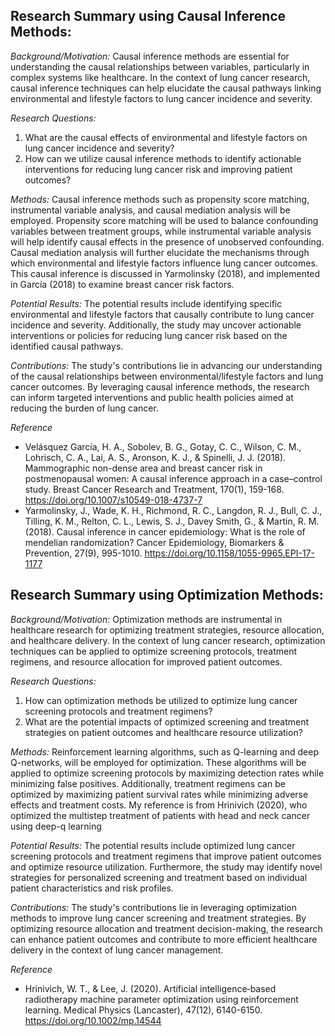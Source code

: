 ## **Research Summary using Causal Inference Methods:**

*Background/Motivation:*
Causal inference methods are essential for understanding the causal relationships between variables, particularly in complex systems like healthcare. In the context of lung cancer research, causal inference techniques can help elucidate the causal pathways linking environmental and lifestyle factors to lung cancer incidence and severity.

*Research Questions:*
1. What are the causal effects of environmental and lifestyle factors on lung cancer incidence and severity?
2. How can we utilize causal inference methods to identify actionable interventions for reducing lung cancer risk and improving patient outcomes?

*Methods:*
Causal inference methods such as propensity score matching, instrumental variable analysis, and causal mediation analysis will be employed. Propensity score matching will be used to balance confounding variables between treatment groups, while instrumental variable analysis will help identify causal effects in the presence of unobserved confounding. Causal mediation analysis will further elucidate the mechanisms through which environmental and lifestyle factors influence lung cancer outcomes. This causal inference is discussed in Yarmolinsky (2018), and implemented in García (2018) to examine breast cancer risk factors.

*Potential Results:*
The potential results include identifying specific environmental and lifestyle factors that causally contribute to lung cancer incidence and severity. Additionally, the study may uncover actionable interventions or policies for reducing lung cancer risk based on the identified causal pathways.

*Contributions:*
The study's contributions lie in advancing our understanding of the causal relationships between environmental/lifestyle factors and lung cancer outcomes. By leveraging causal inference methods, the research can inform targeted interventions and public health policies aimed at reducing the burden of lung cancer.

*Reference*
- Velásquez García, H. A., Sobolev, B. G., Gotay, C. C., Wilson, C. M., Lohrisch, C. A., Lai, A. S., Aronson, K. J., & Spinelli, J. J. (2018). Mammographic non-dense area and breast cancer risk in postmenopausal women: A causal inference approach in a case–control study. Breast Cancer Research and Treatment, 170(1), 159-168. https://doi.org/10.1007/s10549-018-4737-7
- Yarmolinsky, J., Wade, K. H., Richmond, R. C., Langdon, R. J., Bull, C. J., Tilling, K. M., Relton, C. L., Lewis, S. J., Davey Smith, G., & Martin, R. M. (2018). Causal inference in cancer epidemiology: What is the role of mendelian randomization? Cancer Epidemiology, Biomarkers & Prevention, 27(9), 995-1010. https://doi.org/10.1158/1055-9965.EPI-17-1177

## **Research Summary using Optimization Methods:**

*Background/Motivation:*
Optimization methods are instrumental in healthcare research for optimizing treatment strategies, resource allocation, and healthcare delivery. In the context of lung cancer research, optimization techniques can be applied to optimize screening protocols, treatment regimens, and resource allocation for improved patient outcomes.

*Research Questions:*
1. How can optimization methods be utilized to optimize lung cancer screening protocols and treatment regimens?
2. What are the potential impacts of optimized screening and treatment strategies on patient outcomes and healthcare resource utilization?

*Methods:*
Reinforcement learning algorithms, such as Q-learning and deep Q-networks, will be employed for optimization. These algorithms will be applied to optimize screening protocols by maximizing detection rates while minimizing false positives. Additionally, treatment regimens can be optimized by maximizing patient survival rates while minimizing adverse effects and treatment costs. My reference is from Hrinivich (2020), who optimized the multistep treatment of patients with head and neck cancer using deep-q learning

*Potential Results:*
The potential results include optimized lung cancer screening protocols and treatment regimens that improve patient outcomes and optimize resource utilization. Furthermore, the study may identify novel strategies for personalized screening and treatment based on individual patient characteristics and risk profiles.

*Contributions:*
The study's contributions lie in leveraging optimization methods to improve lung cancer screening and treatment strategies. By optimizing resource allocation and treatment decision-making, the research can enhance patient outcomes and contribute to more efficient healthcare delivery in the context of lung cancer management.

*Reference*
- Hrinivich, W. T., & Lee, J. (2020). Artificial intelligence‐based radiotherapy machine parameter optimization using reinforcement learning. Medical Physics (Lancaster), 47(12), 6140-6150. https://doi.org/10.1002/mp.14544
